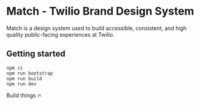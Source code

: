 # Match - Twilio Brand Design System

Match is a design system used to build accessible, consistent, and high quality public-facing experiences at Twilio.

## Getting started

```
npm ci
npm run bootstrap
npm run build
npm run dev
```

Build things 🔥
